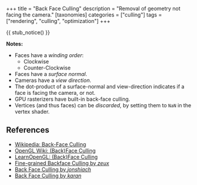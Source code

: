 +++
title = "Back Face Culling"
description = "Removal of geometry not facing the camera."
[taxonomies]
categories = ["culling"]
tags = ["rendering", "culling", "optimization"]
+++

{{ stub_notice() }}

**Notes:**

- Faces have a *winding order*:
  - Clockwise
  - Counter-Clockwise
- Faces have a *surface normal*.
- Cameras have a *view direction*.
- The dot-product of a surface-normal and view-direction indicates
  if a face is facing the camera, or not.
- GPU rasterizers have built-in back-face culling.
- Vertices (and thus faces) can be *discarded*,
  by setting them to `NaN` in the vertex shader.

## References

- [Wikipedia: Back-Face Culling](https://en.wikipedia.org/wiki/Back-face_culling)
- [OpenGL Wiki: (Back)Face Culling](https://www.khronos.org/opengl/wiki/Face_Culling)
- [LearnOpenGL: (Back)Face Culling](https://learnopengl.com/Advanced-OpenGL/Face-culling)
- [Fine-grained Backface Culling by *zeux*](https://zeux.io/2023/04/28/triangle-backface-culling/)
- [Back Face Culling by *jonshiach*](https://jonshiach.github.io/graphics-book/files/4.3_Backface_culling.html)
- [Back Face Culling by *karan*](https://www.dgp.toronto.edu/~karan/courses/csc418/fall_2002/notes/cull.html)
